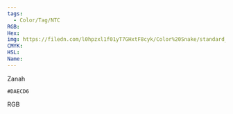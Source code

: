 ```yaml
---
tags:
  - Color/Tag/NTC
RGB:
Hex:
img: https://filedn.com/l0hpzxl1f01yT7GHxtF8cyk/Color%20Snake/standard_csv_to_svg/%23/DAECD6.svg
CMYK:
HSL:
Name:
---
```

Zanah
```palette
#DAECD6
```
RGB
